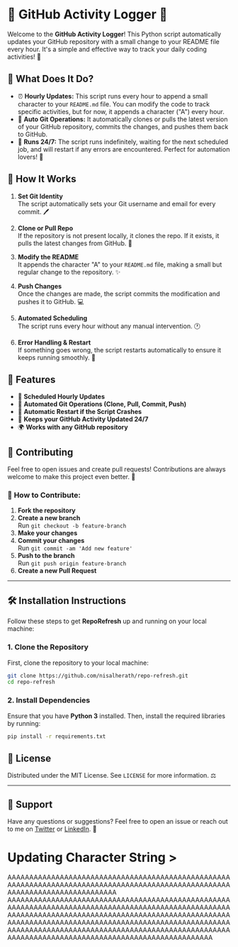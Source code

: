 # 📝 **GitHub Activity Logger** 🚀

Welcome to the **GitHub Activity Logger**! This Python script automatically updates your GitHub repository with a small change to your README file every hour. It's a simple and effective way to track your daily coding activities! 🎉

## 🌟 **What Does It Do?**

- ⏰ **Hourly Updates:** This script runs every hour to append a small character to your `README.md` file. You can modify the code to track specific activities, but for now, it appends a character ("A") every hour.  
- 🚀 **Auto Git Operations:** It automatically clones or pulls the latest version of your GitHub repository, commits the changes, and pushes them back to GitHub.  
- 🔄 **Runs 24/7:** The script runs indefinitely, waiting for the next scheduled job, and will restart if any errors are encountered. Perfect for automation lovers! 🤖

## 🔧 **How It Works**

1. **Set Git Identity**  
   The script automatically sets your Git username and email for every commit. 🖊️

2. **Clone or Pull Repo**  
   If the repository is not present locally, it clones the repo. If it exists, it pulls the latest changes from GitHub. 🔄

3. **Modify the README**  
   It appends the character "A" to your `README.md` file, making a small but regular change to the repository. ✨

4. **Push Changes**  
   Once the changes are made, the script commits the modification and pushes it to GitHub. 💻

5. **Automated Scheduling**  
   The script runs every hour without any manual intervention. 🕐

6. **Error Handling & Restart**  
   If something goes wrong, the script restarts automatically to ensure it keeps running smoothly. 🔄

## 🎉 **Features**

- 📅 **Scheduled Hourly Updates**
- 🤖 **Automated Git Operations (Clone, Pull, Commit, Push)**
- 🔄 **Automatic Restart if the Script Crashes**
- 🚀 **Keeps your GitHub Activity Updated 24/7**
- 🌍 **Works with any GitHub repository**


## 🤝 **Contributing**

Feel free to open issues and create pull requests! Contributions are always welcome to make this project even better. 🎉

### 🔧 **How to Contribute:**

1. **Fork the repository**
2. **Create a new branch**  
   Run `git checkout -b feature-branch`
3. **Make your changes**
4. **Commit your changes**  
   Run `git commit -am 'Add new feature'`
5. **Push to the branch**  
   Run `git push origin feature-branch`
6. **Create a new Pull Request**

---

## 🛠️ **Installation Instructions**

Follow these steps to get **RepoRefresh** up and running on your local machine:

### 1. **Clone the Repository**

First, clone the repository to your local machine:

```bash
git clone https://github.com/nisalherath/repo-refresh.git
cd repo-refresh
```

### 2. **Install Dependencies**

Ensure that you have **Python 3** installed. Then, install the required libraries by running:

```bash
pip install -r requirements.txt
```

## 📜 **License**

Distributed under the MIT License. See `LICENSE` for more information. ⚖️

---

## 💬 **Support**

Have any questions or suggestions? Feel free to open an issue or reach out to me on [Twitter](https://twitter.com/artnisal) or [LinkedIn](https://linkedin.com/in/nisal-herath). 📲



# Updating Character String >
AAAAAAAAAAAAAAAAAAAAAAAAAAAAAAAAAAAAAAAAAAAAAAAAAAAAAAAAAAAAAAAAAAAAAAAAAAAAAAAAAAAAAAAAAAAAAAAAAAAAAAAAAAAAAAAAAAAAAAAAAAAAAAA
AAAAAAAAAAAAAAAAAAAAAAAAAAAAAAAAAAAAAAAAAAAAAAAAAAAAAAAAAAAAAAAAAAAAAAAAAAAAAAAAAAAAAAAAAAAAAAAAAAAAAAAAAAAAAAAAAAAAAAAAAAAAAAAAAAAAAAAAAAAAAAAAAAAAAAAAAAAAAAAAAAAAAAAAAAAAAAAAAAAAAAAAAAAAAAAAAAAAAAAAAAAAAAAAAAAAAAAAAAAAAAAAAAAAAAAAAAAAAAAAAAAAAAAAAAAAAAAAAAAAAAAAAAAAAAAAAAAAAAAAAAAAAAAAAAAAAAAAAAAAAA